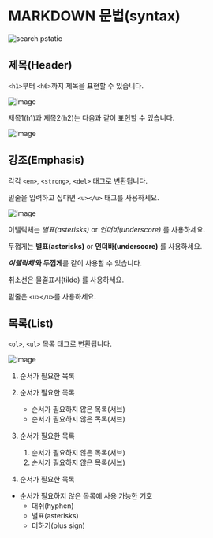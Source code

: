 # MARKDOWN 문법(syntax)
![search pstatic](https://user-images.githubusercontent.com/121528432/209982749-5d7b5e7e-f68a-4fb2-b0c6-683957dcd367.jpg)


## 제목(Header)
`<h1>`부터 `<h6>`까지 제목을 표현할 수 있습니다.

![image](https://user-images.githubusercontent.com/121528432/209986951-a399eae3-aabb-43ad-9f23-3bc8fabec965.png)


제목1(h1)과 제목2(h2)는 다음과 같이 표현할 수 있습니다.

![image](https://user-images.githubusercontent.com/121528432/209987001-78421e4e-8ddf-462a-abd3-de66a9540874.png)

## 강조(Emphasis)

각각 `<em>`, `<strong>`, `<del>` 태그로 변환됩니다.

밑줄을 입력하고 싶다면 `<u></u>` 태그를 사용하세요.

![image](https://user-images.githubusercontent.com/121528432/209988865-955b8515-af67-4a07-b616-f310677c8ffd.png)

이텔릭체는 *별표(asterisks)* or _언더바(underscore)_ 를 사용하세요.

두껍게는 **별표(asterisks)** or __언더바(underscore)__ 를 사용하세요.

**_이텔릭체_ 와 두껍게**를 같이 사용할 수 있습니다.

취소선은 ~~물결표시(tilde)~~ 를 사용하세요.

밑줄은 `<u></u>`를 사용하세요.


## 목록(List)

`<ol>`, `<ul>` 목록 태그로 변환됩니다.

![image](https://user-images.githubusercontent.com/121528432/209990284-a8fef026-8f35-479d-ac9a-5443844ecd90.png)

1. 순서가 필요한 목록

2. 순서가 필요한 목록
    - 순서가 필요하지 않은 목록(서브)
    - 순서가 필요하지 않은 목록(서브)

3. 순서가 필요한 목록
    1. 순서가 필요하지 않은 목록(서브)
    2. 순서가 필요하지 않은 목록(서브)

4. 순서가 필요한 목록

* 순서가 필요하지 않은 목록에 사용 가능한 기호
  - 대쉬(hyphen)
  - 별표(asterisks)
  - 더하기(plus sign)
